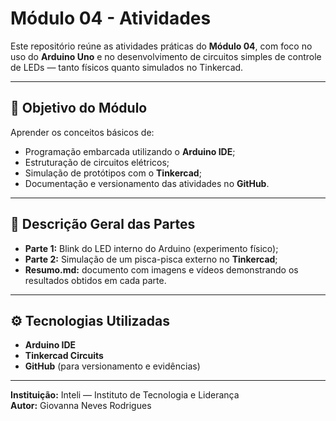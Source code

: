 # Módulo 04 - Atividades

Este repositório reúne as atividades práticas do **Módulo 04**, com foco no uso do **Arduino Uno** e no desenvolvimento de circuitos simples de controle de LEDs — tanto físicos quanto simulados no Tinkercad.

---

## 🎯 Objetivo do Módulo

Aprender os conceitos básicos de:

- Programação embarcada utilizando o **Arduino IDE**;
- Estruturação de circuitos elétricos;
- Simulação de protótipos com o **Tinkercad**;
- Documentação e versionamento das atividades no **GitHub**.

---

## 🧠 Descrição Geral das Partes

- **Parte 1:** Blink do LED interno do Arduino (experimento físico);
- **Parte 2:** Simulação de um pisca-pisca externo no **Tinkercad**;
- **Resumo.md:** documento com imagens e vídeos demonstrando os resultados obtidos em cada parte.

---

## ⚙️ Tecnologias Utilizadas

- **Arduino IDE**
- **Tinkercad Circuits**
- **GitHub** (para versionamento e evidências)

---

**Instituição:** Inteli — Instituto de Tecnologia e Liderança  
**Autor:** Giovanna Neves Rodrigues
